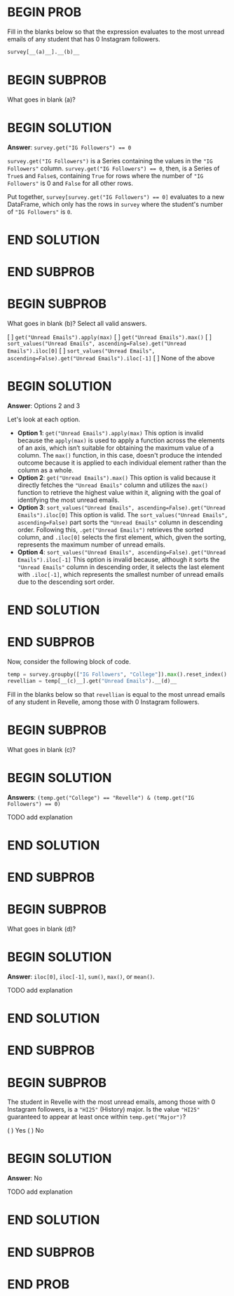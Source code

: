 # BEGIN PROB

Fill in the blanks below so that the expression evaluates to the most
unread emails of any student that has 0 Instagram followers.

```py
survey[__(a)__].__(b)__
```

# BEGIN SUBPROB

What goes in blank (a)?

# BEGIN SOLUTION

**Answer**: `survey.get("IG Followers") == 0`

`survey.get("IG Followers")` is a Series containing the values in the `"IG Followers"` column. `survey.get("IG Followers") == 0`, then, is a Series of `True`s and `False`s, containing `True` for rows where the number of `"IG Followers"` is 0 and `False` for all other rows.

Put together, `survey[survey.get("IG Followers") == 0]` evaluates to a new DataFrame, which only has the rows in `survey` where the student's number of `"IG Followers"` is `0`.

# END SOLUTION

# END SUBPROB


# BEGIN SUBPROB

What goes in blank (b)? Select all valid answers.

[ ] `get("Unread Emails").apply(max)`
[ ] `get("Unread Emails").max()`
[ ] `sort_values("Unread Emails", ascending=False).get("Unread Emails").iloc[0]`
[ ] `sort_values("Unread Emails", ascending=False).get("Unread Emails").iloc[-1]`
[ ] None of the above

# BEGIN SOLUTION

**Answer**: Options 2 and 3

Let's look at each option.
- **Option 1**: `get("Unread Emails").apply(max)` This option is invalid because the `apply(max)` is used to apply a function across the elements of an axis, which isn’t suitable for obtaining the maximum value of a column. The `max()` function, in this case, doesn't produce the intended outcome because it is applied to each individual element rather than the column as a whole.
- **Option 2**: `get("Unread Emails").max()` This option is valid because it directly fetches the `"Unread Emails"` column and utilizes the `max()` function to retrieve the highest value within it, aligning with the goal of identifying the most unread emails.
- **Option 3**: `sort_values("Unread Emails", ascending=False).get("Unread Emails").iloc[0]` This option is valid. The `sort_values("Unread Emails", ascending=False)` part sorts the `"Unread Emails"` column in descending order. Following this, `.get("Unread Emails")` retrieves the sorted column, and `.iloc[0]` selects the first element, which, given the sorting, represents the maximum number of unread emails.
- **Option 4**: `sort_values("Unread Emails", ascending=False).get("Unread Emails").iloc[-1]` This option is invalid because, although it sorts the `"Unread Emails"` column in descending order, it selects the last element with `.iloc[-1]`, which represents the smallest number of unread emails due to the descending sort order.

# END SOLUTION

# END SUBPROB


Now, consider the following block of code.

```py
temp = survey.groupby(["IG Followers", "College"]).max().reset_index()
revellian = temp[__(c)__].get("Unread Emails").__(d)__
```

Fill in the blanks below so that `revellian` is equal to the most unread
emails of any student in Revelle, among those with 0 Instagram
followers.

# BEGIN SUBPROB

What goes in blank (c)?

# BEGIN SOLUTION

**Answers**: `(temp.get("College") == "Revelle") & (temp.get("IG Followers") == 0)`

TODO add explanation

# END SOLUTION

# END SUBPROB


# BEGIN SUBPROB

What goes in blank (d)?

# BEGIN SOLUTION

**Answer**: `iloc[0]`, `iloc[-1]`, `sum()`, `max()`, or `mean()`.

TODO add explanation

# END SOLUTION

# END SUBPROB


# BEGIN SUBPROB

The student in Revelle with the most unread emails, among those with 0
Instagram followers, is a `"HI25"` (History) major.
Is the value `"HI25"` guaranteed to appear at least once within
`temp.get("Major")`?

( ) Yes
( ) No

# BEGIN SOLUTION

**Answer**: No

TODO add explanation

# END SOLUTION

# END SUBPROB

# END PROB